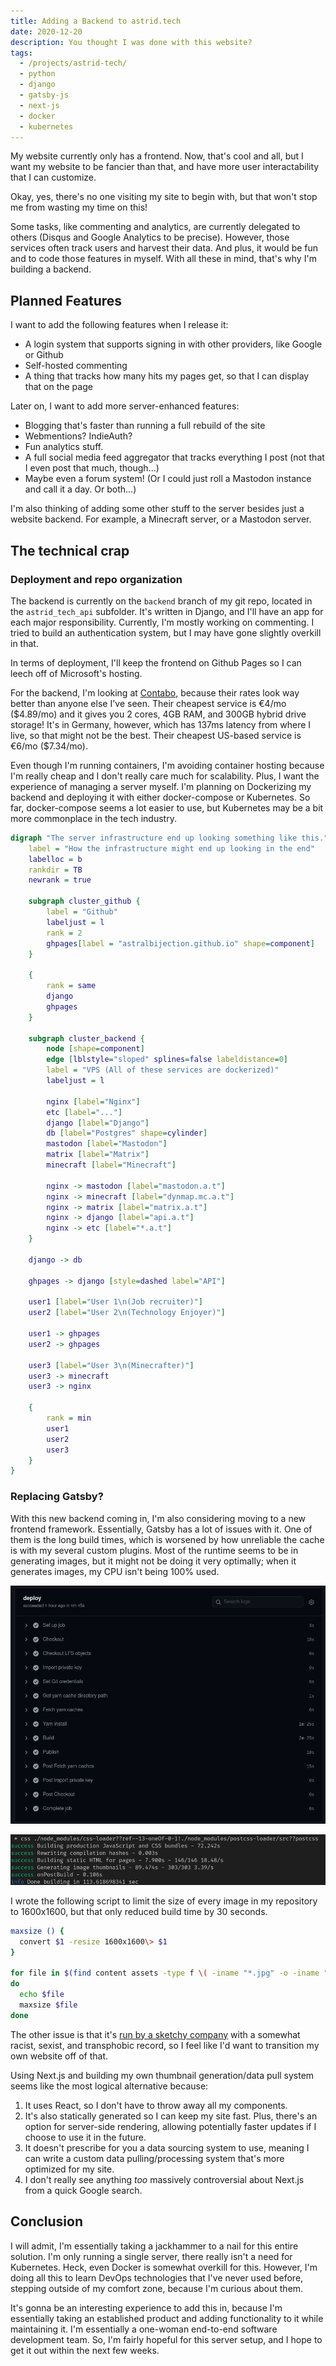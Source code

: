 ```yaml
---
title: Adding a Backend to astrid.tech
date: 2020-12-20
description: You thought I was done with this website?
tags:
  - /projects/astrid-tech/
  - python
  - django
  - gatsby-js
  - next-js
  - docker
  - kubernetes
---
```


My website currently only has a frontend. Now, that's cool and all, but I want my website to be fancier than that, and have more user interactability that I can customize.

Okay, yes, there's no one visiting my site to begin with, but that won't stop me from wasting my time on this!

Some tasks, like commenting and analytics, are currently delegated to others (Disqus and Google Analytics to be precise). However, those services often track users and harvest their data. And plus, it would be fun and to code those features in myself. With all these in mind, that's why I'm building a backend.

## Planned Features

I want to add the following features when I release it:

- A login system that supports signing in with other providers, like Google or Github
- Self-hosted commenting
- A thing that tracks how many hits my pages get, so that I can display that on the page

Later on, I want to add more server-enhanced features:

- Blogging that's faster than running a full rebuild of the site
- Webmentions? IndieAuth?
- Fun analytics stuff.
- A full social media feed aggregator that tracks everything I post (not that I even post that much, though...)
- Maybe even a forum system! (Or I could just roll a Mastodon instance and call it a day. Or both...)

I'm also thinking of adding some other stuff to the server besides just a website backend. For example, a Minecraft server, or a Mastodon server.

## The technical crap

### Deployment and repo organization

The backend is currently on the `backend` branch of my git repo, located in the `astrid_tech_api` subfolder. It's written in Django, and I'll have an app for each major responsibility. Currently, I'm mostly working on commenting. I tried to build an authentication system, but I may have gone slightly overkill in that.

In terms of deployment, I'll keep the frontend on Github Pages so I can leech off of Microsoft's hosting.

For the backend, I'm looking at [Contabo](https://contabo.com/), because their rates look way better than anyone else I've seen. Their cheapest service is €4/mo (\$4.89/mo) and it gives you 2 cores, 4GB RAM, and 300GB hybrid drive storage! It's in Germany, however, which has 137ms latency from where I live, so that might not be the best. Their cheapest US-based service is €6/mo (\$7.34/mo).

Even though I'm running containers, I'm avoiding container hosting because I'm really cheap and I don't really care much for scalability. Plus, I want the experience of managing a server myself. I'm planning on Dockerizing my backend and deploying it with either docker-compose or Kubernetes. So far, docker-compose seems a lot easier to use, but Kubernetes may be a bit more commonplace in the tech industry.

```dot
digraph "The server infrastructure end up looking something like this." {
    label = "How the infrastructure might end up looking in the end"
    labelloc = b
    rankdir = TB
    newrank = true

    subgraph cluster_github {
        label = "Github"
        labeljust = l
        rank = 2
        ghpages[label = "astralbijection.github.io" shape=component]
    }

    {
        rank = same
        django
        ghpages
    }

    subgraph cluster_backend {
        node [shape=component]
        edge [lblstyle="sloped" splines=false labeldistance=0]
        label = "VPS (All of these services are dockerized)"
        labeljust = l

        nginx [label="Nginx"]
        etc [label="..."]
        django [label="Django"]
        db [label="Postgres" shape=cylinder]
        mastodon [label="Mastodon"]
        matrix [label="Matrix"]
        minecraft [label="Minecraft"]

        nginx -> mastodon [label="mastodon.a.t"]
        nginx -> minecraft [label="dynmap.mc.a.t"]
        nginx -> matrix [label="matrix.a.t"]
        nginx -> django [label="api.a.t"]
        nginx -> etc [label="*.a.t"]
    }

    django -> db

    ghpages -> django [style=dashed label="API"]

    user1 [label="User 1\n(Job recruiter)"]
    user2 [label="User 2\n(Technology Enjoyer)"]

    user1 -> ghpages
    user2 -> ghpages

    user3 [label="User 3\n(Minecrafter)"]
    user3 -> minecraft
    user3 -> nginx

    {
        rank = min
        user1
        user2
        user3
    }
}
```

### Replacing Gatsby?

With this new backend coming in, I'm also considering moving to a new frontend framework. Essentially, Gatsby has a lot of issues with it. One of them is the long build times, which is worsened by how unreliable the cache is with my several custom plugins. Most of the runtime seems to be in generating images, but it might not be doing it very optimally; when it generates images, my CPU isn't being 100% used.

![Wow, these are very long build times, I wonder what could be causing it?](./gatsby-build-ci.png)

![Image generation. It's all image generation.](./gatsby-build.png)

I wrote the following script to limit the size of every image in my repository to 1600x1600, but that only reduced build time by 30 seconds.

```sh
maxsize () {
  convert $1 -resize 1600x1600\> $1
}

for file in $(find content assets -type f \( -iname "*.jpg" -o -iname "*.png" -o -iname "*.jpeg" \) )
do
  echo $file
  maxsize $file
done
```

The other issue is that it's [run by a sketchy company](https://twitter.com/tesseralis/status/1293649007739191296) with a somewhat racist, sexist, and transphobic record, so I feel like I'd want to transition my own website off of that.

Using Next.js and building my own thumbnail generation/data pull system seems like the most logical alternative because:

1. It uses React, so I don't have to throw away all my components.
2. It's also statically generated so I can keep my site fast. Plus, there's an option for server-side rendering, allowing potentially faster updates if I choose to use it in the future.
3. It doesn't prescribe for you a data sourcing system to use, meaning I can write a custom data pulling/processing system that's more optimized for my site.
4. I don't really see anything _too_ massively controversial about Next.js from a quick Google search.

## Conclusion

I will admit, I'm essentially taking a jackhammer to a nail for this entire solution. I'm only running a single server, there really isn't a need for Kubernetes. Heck, even Docker is somewhat overkill for this. However, I'm doing all this to learn DevOps technologies that I've never used before, stepping outside of my comfort zone, because I'm curious about them.

It's gonna be an interesting experience to add this in, because I'm essentially taking an established product and adding functionality to it while maintaining it. I'm essentially a one-woman end-to-end software development team. So, I'm fairly hopeful for this server setup, and I hope to get it out within the next few weeks.
